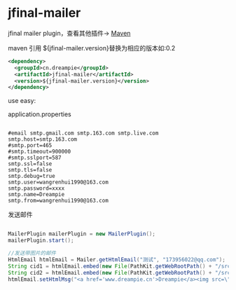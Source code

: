 jfinal-mailer
============

jfinal  mailer  plugin，查看其他插件-> [Maven](http://search.maven.org/#search%7Cga%7C1%7Ccn.dreampie)

maven 引用  ${jfinal-mailer.version}替换为相应的版本如:0.2

```xml
<dependency>
  <groupId>cn.dreampie</groupId>
  <artifactId>jfinal-mailer</artifactId>
  <version>${jfinal-mailer.version}</version>
</dependency>
```

use  easy:


application.properties

```properties

#email smtp.gmail.com smtp.163.com smtp.live.com
smtp.host=smtp.163.com
#smtp.port=465
#smtp.timeout=900000
#smtp.sslport=587
smtp.ssl=false
smtp.tls=false
smtp.debug=true
smtp.user=wangrenhui1990@163.com
smtp.password=xxxx
smtp.name=Dreampie
smtp.from=wangrenhui1990@163.com

```
发送邮件

```java

MailerPlugin mailerPlugin = new MailerPlugin();
mailerPlugin.start();

//发送带图片的邮件
HtmlEmail htmlEmail = Mailer.getHtmlEmail("测试", "173956022@qq.com");
String cid1 = htmlEmail.embed(new File(PathKit.getWebRootPath() + "/src/main/webapp/image/favicon.ico"), "1");
String cid2 = htmlEmail.embed(new File(PathKit.getWebRootPath() + "/src/main/webapp/image/app/logo.png"), "2");
htmlEmail.setHtmlMsg("<a href='www.dreampie.cn'>Dreampie</a><img src=\"cid:" + cid1 + "\"'/><img src=\"cid:" + cid2 + "\"'/>");

```
